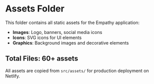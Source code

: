 # Assets Folder

This folder contains all static assets for the Empathy application:

- **Images**: Logo, banners, social media icons
- **Icons**: SVG icons for UI elements
- **Graphics**: Background images and decorative elements

## Total Files: 60+ assets

All assets are copied from `src/assets/` for production deployment on Netlify.